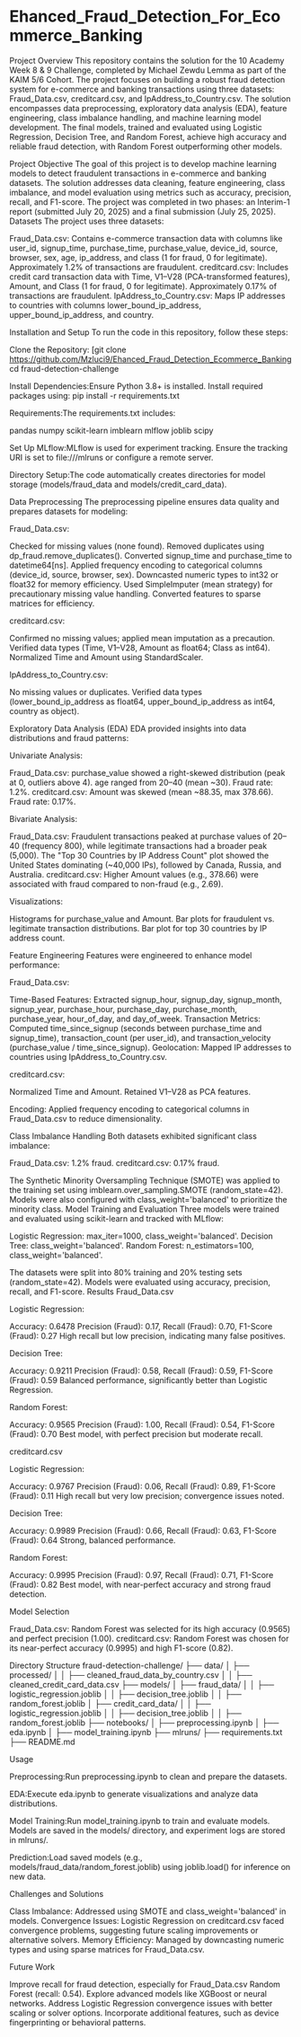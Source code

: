 # Ehanced_Fraud_Detection_For_Ecommerce_Banking

Project Overview
This repository contains the solution for the 10 Academy Week 8 & 9 Challenge, completed by Michael Zewdu Lemma as part of the KAIM 5/6 Cohort. The project focuses on building a robust fraud detection system for e-commerce and banking transactions using three datasets: Fraud_Data.csv, creditcard.csv, and IpAddress_to_Country.csv. The solution encompasses data preprocessing, exploratory data analysis (EDA), feature engineering, class imbalance handling, and machine learning model development. The final models, trained and evaluated using Logistic Regression, Decision Tree, and Random Forest, achieve high accuracy and reliable fraud detection, with Random Forest outperforming other models.

Project Objective
The goal of this project is to develop machine learning models to detect fraudulent transactions in e-commerce and banking datasets. The solution addresses data cleaning, feature engineering, class imbalance, and model evaluation using metrics such as accuracy, precision, recall, and F1-score. The project was completed in two phases: an Interim-1 report (submitted July 20, 2025) and a final submission (July 25, 2025).
Datasets
The project uses three datasets:

Fraud_Data.csv: Contains e-commerce transaction data with columns like user_id, signup_time, purchase_time, purchase_value, device_id, source, browser, sex, age, ip_address, and class (1 for fraud, 0 for legitimate). Approximately 1.2% of transactions are fraudulent.
creditcard.csv: Includes credit card transaction data with Time, V1–V28 (PCA-transformed features), Amount, and Class (1 for fraud, 0 for legitimate). Approximately 0.17% of transactions are fraudulent.
IpAddress_to_Country.csv: Maps IP addresses to countries with columns lower_bound_ip_address, upper_bound_ip_address, and country.

Installation and Setup
To run the code in this repository, follow these steps:

Clone the Repository:
[git clone https://github.com/Mzluci9/Ehanced_Fraud_Detection_Ecommerce_Banking 
cd fraud-detection-challenge


Install Dependencies:Ensure Python 3.8+ is installed. Install required packages using:
pip install -r requirements.txt


Requirements:The requirements.txt includes:

pandas
numpy
scikit-learn
imblearn
mlflow
joblib
scipy


Set Up MLflow:MLflow is used for experiment tracking. Ensure the tracking URI is set to file:///mlruns or configure a remote server.

Directory Setup:The code automatically creates directories for model storage (models/fraud_data and models/credit_card_data).


Data Preprocessing
The preprocessing pipeline ensures data quality and prepares datasets for modeling:

Fraud_Data.csv:

Checked for missing values (none found).
Removed duplicates using dp_fraud.remove_duplicates().
Converted signup_time and purchase_time to datetime64[ns].
Applied frequency encoding to categorical columns (device_id, source, browser, sex).
Downcasted numeric types to int32 or float32 for memory efficiency.
Used SimpleImputer (mean strategy) for precautionary missing value handling.
Converted features to sparse matrices for efficiency.


creditcard.csv:

Confirmed no missing values; applied mean imputation as a precaution.
Verified data types (Time, V1–V28, Amount as float64; Class as int64).
Normalized Time and Amount using StandardScaler.


IpAddress_to_Country.csv:

No missing values or duplicates.
Verified data types (lower_bound_ip_address as float64, upper_bound_ip_address as int64, country as object).



Exploratory Data Analysis (EDA)
EDA provided insights into data distributions and fraud patterns:

Univariate Analysis:

Fraud_Data.csv: purchase_value showed a right-skewed distribution (peak at 0, outliers above 4). age ranged from 20–40 (mean ~30). Fraud rate: 1.2%.
creditcard.csv: Amount was skewed (mean ~88.35, max 378.66). Fraud rate: 0.17%.


Bivariate Analysis:

Fraud_Data.csv: Fraudulent transactions peaked at purchase values of 20–40 (frequency 800), while legitimate transactions had a broader peak (5,000). The "Top 30 Countries by IP Address Count" plot showed the United States dominating (~40,000 IPs), followed by Canada, Russia, and Australia.
creditcard.csv: Higher Amount values (e.g., 378.66) were associated with fraud compared to non-fraud (e.g., 2.69).


Visualizations:

Histograms for purchase_value and Amount.
Bar plots for fraudulent vs. legitimate transaction distributions.
Bar plot for top 30 countries by IP address count.



Feature Engineering
Features were engineered to enhance model performance:

Fraud_Data.csv:

Time-Based Features: Extracted signup_hour, signup_day, signup_month, signup_year, purchase_hour, purchase_day, purchase_month, purchase_year, hour_of_day, and day_of_week.
Transaction Metrics: Computed time_since_signup (seconds between purchase_time and signup_time), transaction_count (per user_id), and transaction_velocity (purchase_value / time_since_signup).
Geolocation: Mapped IP addresses to countries using IpAddress_to_Country.csv.


creditcard.csv:

Normalized Time and Amount.
Retained V1–V28 as PCA features.


Encoding: Applied frequency encoding to categorical columns in Fraud_Data.csv to reduce dimensionality.


Class Imbalance Handling
Both datasets exhibited significant class imbalance:

Fraud_Data.csv: 1.2% fraud.
creditcard.csv: 0.17% fraud.

The Synthetic Minority Oversampling Technique (SMOTE) was applied to the training set using imblearn.over_sampling.SMOTE (random_state=42). Models were also configured with class_weight='balanced' to prioritize the minority class.
Model Training and Evaluation
Three models were trained and evaluated using scikit-learn and tracked with MLflow:

Logistic Regression: max_iter=1000, class_weight='balanced'.
Decision Tree: class_weight='balanced'.
Random Forest: n_estimators=100, class_weight='balanced'.

The datasets were split into 80% training and 20% testing sets (random_state=42). Models were evaluated using accuracy, precision, recall, and F1-score.
Results
Fraud_Data.csv

Logistic Regression:

Accuracy: 0.6478
Precision (Fraud): 0.17, Recall (Fraud): 0.70, F1-Score (Fraud): 0.27
High recall but low precision, indicating many false positives.


Decision Tree:

Accuracy: 0.9211
Precision (Fraud): 0.58, Recall (Fraud): 0.59, F1-Score (Fraud): 0.59
Balanced performance, significantly better than Logistic Regression.


Random Forest:

Accuracy: 0.9565
Precision (Fraud): 1.00, Recall (Fraud): 0.54, F1-Score (Fraud): 0.70
Best model, with perfect precision but moderate recall.



creditcard.csv

Logistic Regression:

Accuracy: 0.9767
Precision (Fraud): 0.06, Recall (Fraud): 0.89, F1-Score (Fraud): 0.11
High recall but very low precision; convergence issues noted.


Decision Tree:

Accuracy: 0.9989
Precision (Fraud): 0.66, Recall (Fraud): 0.63, F1-Score (Fraud): 0.64
Strong, balanced performance.


Random Forest:

Accuracy: 0.9995
Precision (Fraud): 0.97, Recall (Fraud): 0.71, F1-Score (Fraud): 0.82
Best model, with near-perfect accuracy and strong fraud detection.



Model Selection

Fraud_Data.csv: Random Forest was selected for its high accuracy (0.9565) and perfect precision (1.00).
creditcard.csv: Random Forest was chosen for its near-perfect accuracy (0.9995) and high F1-score (0.82).

Directory Structure
fraud-detection-challenge/
├── data/
│   ├── processed/
│   │   ├── cleaned_fraud_data_by_country.csv
│   │   ├── cleaned_credit_card_data.csv
├── models/
│   ├── fraud_data/
│   │   ├── logistic_regression.joblib
│   │   ├── decision_tree.joblib
│   │   ├── random_forest.joblib
│   ├── credit_card_data/
│   │   ├── logistic_regression.joblib
│   │   ├── decision_tree.joblib
│   │   ├── random_forest.joblib
├── notebooks/
│   ├── preprocessing.ipynb
│   ├── eda.ipynb
│   ├── model_training.ipynb
├── mlruns/
├── requirements.txt
├── README.md

Usage

Preprocessing:Run preprocessing.ipynb to clean and prepare the datasets.

EDA:Execute eda.ipynb to generate visualizations and analyze data distributions.

Model Training:Run model_training.ipynb to train and evaluate models. Models are saved in the models/ directory, and experiment logs are stored in mlruns/.

Prediction:Load saved models (e.g., models/fraud_data/random_forest.joblib) using joblib.load() for inference on new data.


Challenges and Solutions

Class Imbalance: Addressed using SMOTE and class_weight='balanced' in models.
Convergence Issues: Logistic Regression on creditcard.csv faced convergence problems, suggesting future scaling improvements or alternative solvers.
Memory Efficiency: Managed by downcasting numeric types and using sparse matrices for Fraud_Data.csv.

Future Work

Improve recall for fraud detection, especially for Fraud_Data.csv Random Forest (recall: 0.54).
Explore advanced models like XGBoost or neural networks.
Address Logistic Regression convergence issues with better scaling or solver options.
Incorporate additional features, such as device fingerprinting or behavioral patterns.

